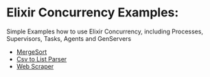 # Elixir Concurrency Examples:

Simple Examples how to use Elixir Concurrency, including Processes, Supervisors, Tasks, Agents and GenServers

* [MergeSort](sort)
* [Csv to List Parser](csv)
* [Web Scraper](scraper)
